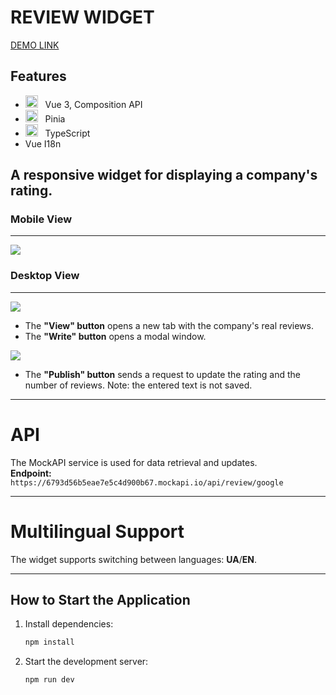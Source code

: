 # REVIEW WIDGET

[DEMO LINK](https://widget-google-review.netlify.app/review)

## Features

- <img width=20 height=20 src="https://upload.wikimedia.org/wikipedia/commons/thumb/9/95/Vue.js_Logo_2.svg/1200px-Vue.js_Logo_2.svg.png">&nbsp;&nbsp;&nbsp;Vue 3, Composition API  
- <img width=20 height=20 src="https://pinia.vuejs.org/logo.svg">&nbsp;&nbsp;&nbsp;Pinia  
- <img width=20 height=20 src="https://upload.wikimedia.org/wikipedia/commons/thumb/4/4c/Typescript_logo_2020.svg/2048px-Typescript_logo_2020.svg.png">&nbsp;&nbsp;&nbsp;TypeScript  
- Vue I18n  

## A responsive widget for displaying a company's rating.

### Mobile View  
---  
<img src="https://img001.prntscr.com/file/img001/xQThWJ8YRuK7Tbaa6F7ZBQ.png">  

### Desktop View  
---  
<img src="https://img001.prntscr.com/file/img001/gns2D3IsQ66LT9M5kzgajQ.png">  

- The **"View" button** opens a new tab with the company's real reviews.  
- The **"Write" button** opens a modal window.

<img src="https://img001.prntscr.com/file/img001/MmpfpRObTe2pWd8jAqm4xg.png">

- The **"Publish" button** sends a request to update the rating and the number of reviews. Note: the entered text is not saved.  

---

# API

The MockAPI service is used for data retrieval and updates.  
**Endpoint:**  
`https://6793d56b5eae7e5c4d900b67.mockapi.io/api/review/google`

---

# Multilingual Support

The widget supports switching between languages: **UA**/**EN**.

---

## How to Start the Application

1. Install dependencies:  

   ```bash
   npm install
   ```

2. Start the development server:  

   ```bash
   npm run dev
   ```

